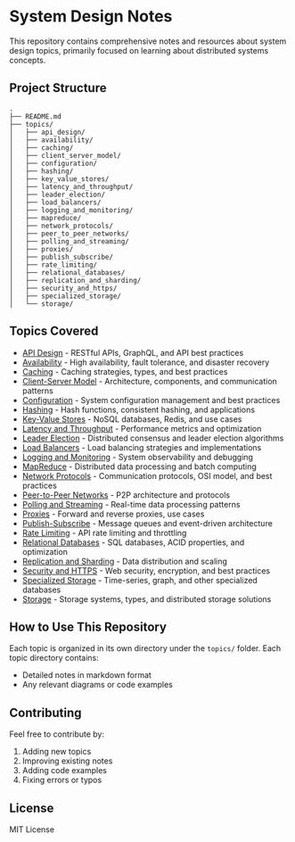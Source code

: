 # System Design Notes

This repository contains comprehensive notes and resources about system design topics, primarily focused on learning about distributed systems concepts.

## Project Structure

```
.
├── README.md
├── topics/
│   ├── api_design/
│   ├── availability/
│   ├── caching/
│   ├── client_server_model/
│   ├── configuration/
│   ├── hashing/
│   ├── key_value_stores/
│   ├── latency_and_throughput/
│   ├── leader_election/
│   ├── load_balancers/
│   ├── logging_and_monitoring/
│   ├── mapreduce/
│   ├── network_protocols/
│   ├── peer_to_peer_networks/
│   ├── polling_and_streaming/
│   ├── proxies/
│   ├── publish_subscribe/
│   ├── rate_limiting/
│   ├── relational_databases/
│   ├── replication_and_sharding/
│   ├── security_and_https/
│   ├── specialized_storage/
│   └── storage/
```

## Topics Covered

- [API Design](./topics/api_design/notes.md) - RESTful APIs, GraphQL, and API best practices
- [Availability](./topics/availability/availability_notes.md) - High availability, fault tolerance, and disaster recovery
- [Caching](./topics/caching/notes.md) - Caching strategies, types, and best practices
- [Client-Server Model](./topics/client_server_model/notes.md) - Architecture, components, and communication patterns
- [Configuration](./topics/configuration/notes.md) - System configuration management and best practices
- [Hashing](./topics/hashing/hashing_notes.md) - Hash functions, consistent hashing, and applications
- [Key-Value Stores](./topics/key_value_stores/notes.md) - NoSQL databases, Redis, and use cases
- [Latency and Throughput](./topics/latency_and_throughput/notes.md) - Performance metrics and optimization
- [Leader Election](./topics/leader_election/notes.md) - Distributed consensus and leader election algorithms
- [Load Balancers](./topics/load_balancers/notes.md) - Load balancing strategies and implementations
- [Logging and Monitoring](./topics/logging_and_monitoring/logging_monitoring_notes.md) - System observability and debugging
- [MapReduce](./topics/mapreduce/notes.md) - Distributed data processing and batch computing
- [Network Protocols](./topics/network_protocols/notes.md) - Communication protocols, OSI model, and best practices
- [Peer-to-Peer Networks](./topics/peer_to_peer_networks/notes.md) - P2P architecture and protocols
- [Polling and Streaming](./topics/polling_and_streaming/notes.md) - Real-time data processing patterns
- [Proxies](./topics/proxies/notes.md) - Forward and reverse proxies, use cases
- [Publish-Subscribe](./topics/publish_subscribe/notes.md) - Message queues and event-driven architecture
- [Rate Limiting](./topics/rate_limiting/notes.md) - API rate limiting and throttling
- [Relational Databases](./topics/relational_databases/notes.md) - SQL databases, ACID properties, and optimization
- [Replication and Sharding](./topics/replication_and_sharding/notes.md) - Data distribution and scaling
- [Security and HTTPS](./topics/security_and_https/notes.md) - Web security, encryption, and best practices
- [Specialized Storage](./topics/specialized_storage/notes.md) - Time-series, graph, and other specialized databases
- [Storage](./topics/storage/notes.md) - Storage systems, types, and distributed storage solutions

## How to Use This Repository

Each topic is organized in its own directory under the `topics/` folder. Each topic directory contains:

- Detailed notes in markdown format
- Any relevant diagrams or code examples

## Contributing

Feel free to contribute by:

1. Adding new topics
2. Improving existing notes
3. Adding code examples
4. Fixing errors or typos

## License

MIT License

